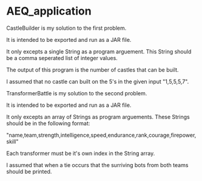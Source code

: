# AEQ_application

CastleBuilder is my solution to the first problem.

It is intended to be exported and run as a JAR file.

It only excepts a single String as a program arguement. This String should be a comma seperated list of integer values.

The output of this program is the number of castles that can be built.

I assumed that no castle can built on the 5's in the given input "1,5,5,5,7".



TransformerBattle is my solution to the second problem.

It is intended to be exported and run as a JAR file.

It only excepts an array of Strings as program arguements. These Strings should be in the following format:

"name,team,strength,intelligence,speed,endurance,rank,courage,firepower,skill"

Each transformer must be it's own index in the String array.

I assumed that when a tie occurs that the surriving bots from both teams should be printed.
